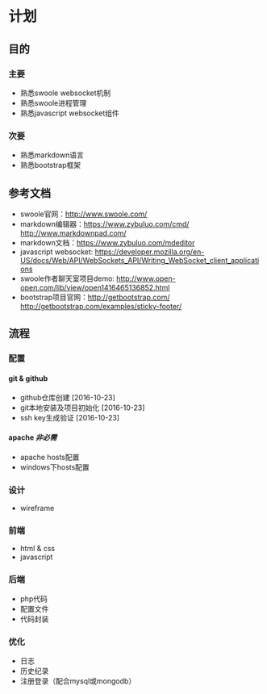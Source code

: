 # 计划

## 目的

### 主要

* 熟悉swoole websocket机制
* 熟悉swoole进程管理
* 熟悉javascript websocket组件

### 次要

* 熟悉markdown语言
* 熟悉bootstrap框架

## 参考文档

* swoole官网：http://www.swoole.com/
* markdown编辑器：https://www.zybuluo.com/cmd/ http://www.markdownpad.com/
* markdown文档：https://www.zybuluo.com/mdeditor
* javascript websocket: https://developer.mozilla.org/en-US/docs/Web/API/WebSockets_API/Writing_WebSocket_client_applications
* swoole作者聊天室项目demo: http://www.open-open.com/lib/view/open1416465136852.html
* bootstrap项目官网：http://getbootstrap.com/ http://getbootstrap.com/examples/sticky-footer/

## 流程

### 配置

#### git & github

* github仓库创建 [2016-10-23]
* git本地安装及项目初始化 [2016-10-23]
* ssh key生成验证 [2016-10-23]

#### apache *非必需*

* apache hosts配置
* windows下hosts配置

### 设计

* wireframe

### 前端

* html & css
* javascript

### 后端

* php代码
* 配置文件
* 代码封装

### 优化

* 日志
* 历史纪录
* 注册登录（配合mysql或mongodb）